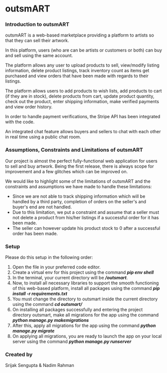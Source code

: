 # outsmART

### Introduction to outsmART

outsmART is a web-based marketplace providing a platform to artists so that they can sell their artwork.

In this platform, users (who are can be artists or customers or both) can buy and sell using the same account.

The platform allows any user to upload products to sell, view/modify listing information, delete product listings, track inventory count as items get purchased and view orders that have been made with regards to their listings.

The platform allows users to add products to wish lists, add products to cart (if they are in stock), delete products from cart, update product quantity, check out the product, enter shipping information, make verified payments and view order history.

In order to handle payment verifications, the Stripe API has been integrated with the code.

An integrated chat feature  allows buyers and sellers to chat with each other in real time using a public chat room.

### Assumptions, Constraints and Limitations of outsmART

Our project is almost the perfect fully-functional web application for users to sell and buy artwork. Being the first release, there is always scope for improvement and a few glitches which can be improved on. 

We would like to highlight some of the limitations of outsmART and the constraints and assumptions we have made to handle these limitations:
- Since we are not able to track shipping information which will be handled by a third party, completion of orders on the seller's and buyer's end are not handled.
- Due to this limitation, we put a constraint and assume that a seller must not delete a product from his/her listings if a successful order for it has been made.
- The seller can however update his product stock to 0 after a successful order has been made. 

### Setup

Please do this setup in the following order:

1.	Open the file in your preferred code editor.
2.	Create a virtual env for this project using the command ***pip env shell***
3.	In the terminal, your current directory will be ***/outsmart***.
4.	Now, to install all necessary libraries to support the smooth functioning of this web-based platform, install all packages using the command ***pip install -r requirements.txt***
5.  You must change the directory to outsmart inside the current directory using the command ***cd outsmart/***
6.  On installing all packages successfully and entering the project directory outsmart, make all migrations for the app using the command ***python manage.py makemigrations***
7.	After this, apply all migrations for the app using the command ***python manage.py migrate***
8.	On applying all migrations, you are ready to launch the app on your local server using the command ***python manage.py runserver***

### Created by

Srijak Sengupta & Nadim Rahman
